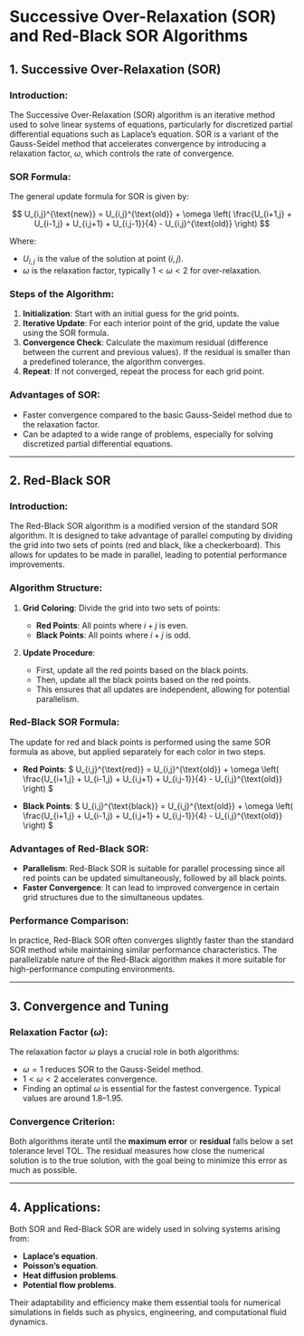 # Successive Over-Relaxation (SOR) and Red-Black SOR Algorithms

## 1. Successive Over-Relaxation (SOR)

### Introduction:
The Successive Over-Relaxation (SOR) algorithm is an iterative method used to solve linear systems of equations, particularly for discretized partial differential equations such as Laplace’s equation. SOR is a variant of the Gauss-Seidel method that accelerates convergence by introducing a relaxation factor, $\omega$, which controls the rate of convergence.

### SOR Formula:
The general update formula for SOR is given by:

$$
U_{i,j}^{\text{new}} = U_{i,j}^{\text{old}} + \omega \left( \frac{U_{i+1,j} + U_{i-1,j} + U_{i,j+1} + U_{i,j-1}}{4} - U_{i,j}^{\text{old}} \right)
$$

Where:
- $U_{i,j}$ is the value of the solution at point $(i, j)$.
- $\omega$ is the relaxation factor, typically $1 < \omega < 2$ for over-relaxation.

### Steps of the Algorithm:
1. **Initialization**: Start with an initial guess for the grid points.
2. **Iterative Update**: For each interior point of the grid, update the value using the SOR formula.
3. **Convergence Check**: Calculate the maximum residual (difference between the current and previous values). If the residual is smaller than a predefined tolerance, the algorithm converges.
4. **Repeat**: If not converged, repeat the process for each grid point.

### Advantages of SOR:
- Faster convergence compared to the basic Gauss-Seidel method due to the relaxation factor.
- Can be adapted to a wide range of problems, especially for solving discretized partial differential equations.

---

## 2. Red-Black SOR

### Introduction:
The Red-Black SOR algorithm is a modified version of the standard SOR algorithm. It is designed to take advantage of parallel computing by dividing the grid into two sets of points (red and black, like a checkerboard). This allows for updates to be made in parallel, leading to potential performance improvements.

### Algorithm Structure:
1. **Grid Coloring**: Divide the grid into two sets of points:
    - **Red Points**: All points where $i + j$ is even.
    - **Black Points**: All points where $i + j$ is odd.

2. **Update Procedure**:
    - First, update all the red points based on the black points.
    - Then, update all the black points based on the red points.
    - This ensures that all updates are independent, allowing for potential parallelism.

### Red-Black SOR Formula:
The update for red and black points is performed using the same SOR formula as above, but applied separately for each color in two steps.

- **Red Points**:
$
U_{i,j}^{\text{red}} = U_{i,j}^{\text{old}} + \omega \left( \frac{U_{i+1,j} + U_{i-1,j} + U_{i,j+1} + U_{i,j-1}}{4} - U_{i,j}^{\text{old}} \right)
$

- **Black Points**:
$
U_{i,j}^{\text{black}} = U_{i,j}^{\text{old}} + \omega \left( \frac{U_{i+1,j} + U_{i-1,j} + U_{i,j+1} + U_{i,j-1}}{4} - U_{i,j}^{\text{old}} \right)
$

### Advantages of Red-Black SOR:
- **Parallelism**: Red-Black SOR is suitable for parallel processing since all red points can be updated simultaneously, followed by all black points.
- **Faster Convergence**: It can lead to improved convergence in certain grid structures due to the simultaneous updates.

### Performance Comparison:
In practice, Red-Black SOR often converges slightly faster than the standard SOR method while maintaining similar performance characteristics. The parallelizable nature of the Red-Black algorithm makes it more suitable for high-performance computing environments.

---

## 3. Convergence and Tuning

### Relaxation Factor ($\omega$):
The relaxation factor $\omega$ plays a crucial role in both algorithms:
- $\omega = 1$ reduces SOR to the Gauss-Seidel method.
- $1 < \omega < 2$ accelerates convergence.
- Finding an optimal $\omega$ is essential for the fastest convergence. Typical values are around 1.8–1.95.

### Convergence Criterion:
Both algorithms iterate until the **maximum error** or **residual** falls below a set tolerance level $\text{TOL}$. The residual measures how close the numerical solution is to the true solution, with the goal being to minimize this error as much as possible.

---

## 4. Applications:
Both SOR and Red-Black SOR are widely used in solving systems arising from:
- **Laplace’s equation**.
- **Poisson’s equation**.
- **Heat diffusion problems**.
- **Potential flow problems**.

Their adaptability and efficiency make them essential tools for numerical simulations in fields such as physics, engineering, and computational fluid dynamics.

